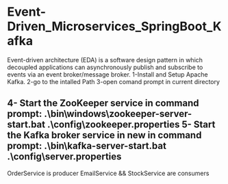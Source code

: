 # Event-Driven_Microservices_SpringBoot_Kafka

Event-driven architecture (EDA) is a software design pattern in which decoupled applications can asynchronously publish and subscribe to events via an event broker/message broker.
1-Install and Setup Apache Kafka.
2-go to the intalled Path
3-open comand prompt in current directory

4- Start the ZooKeeper service in command prompt:
  .\bin\windows\zookeeper-server-start.bat .\config\zookeeper.properties
5- Start the Kafka broker service in new in command prompt:
 .\bin\kafka-server-start.bat .\config\server.properties
 -----------------------------
 OrderService  is producer
 EmailService && StockService are consumers
 

